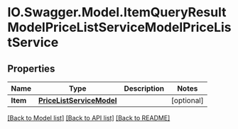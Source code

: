# IO.Swagger.Model.ItemQueryResultModelPriceListServiceModelPriceListService
## Properties

Name | Type | Description | Notes
------------ | ------------- | ------------- | -------------
**Item** | [**PriceListServiceModel**](PriceListServiceModel.md) |  | [optional] 

[[Back to Model list]](../README.md#documentation-for-models) [[Back to API list]](../README.md#documentation-for-api-endpoints) [[Back to README]](../README.md)

